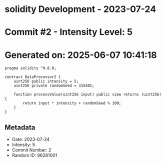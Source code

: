 ﻿# solidity Development - 2023-07-24
# Commit #2 - Intensity Level: 5
# Generated on: 2025-06-07 10:41:18
```solidity
pragma solidity ^0.8.0;

contract DataProcessor2 {
    uint256 public intensity = 5;
    uint256 private randomSeed = 315401;

    function processValue(uint256 input) public view returns (uint256) {
        return input * intensity + randomSeed % 100;
    }
}
```
## Metadata
- Date: 2023-07-24
- Intensity: 5
- Commit Number: 2
- Random ID: 96281001
